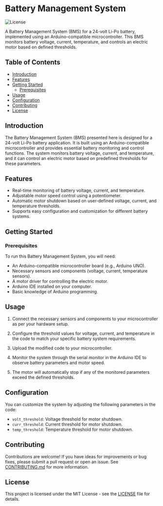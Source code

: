 # Battery Management System

![License](https://img.shields.io/badge/license-MIT-green.svg)

A Battery Management System (BMS) for a 24-volt Li-Po battery, implemented using an Arduino-compatible microcontroller. This BMS monitors battery voltage, current, temperature, and controls an electric motor based on defined thresholds.

## Table of Contents

- [Introduction](#introduction)
- [Features](#features)
- [Getting Started](#getting-started)
  - [Prerequisites](#prerequisites)
- [Usage](#usage)
- [Configuration](#configuration)
- [Contributing](#contributing)
- [License](#license)

## Introduction

The Battery Management System (BMS) presented here is designed for a 24-volt Li-Po battery application. It is built using an Arduino-compatible microcontroller and provides essential battery monitoring and control functions. The system monitors battery voltage, current, and temperature, and it can control an electric motor based on predefined thresholds for these parameters.

## Features

- Real-time monitoring of battery voltage, current, and temperature.
- Adjustable motor speed control using a potentiometer.
- Automatic motor shutdown based on user-defined voltage, current, and temperature thresholds.
- Supports easy configuration and customization for different battery systems.

## Getting Started

### Prerequisites

To run this Battery Management System, you will need:

- An Arduino-compatible microcontroller board (e.g., Arduino UNO).
- Necessary sensors and components (voltage, current, temperature sensors).
- A motor driver for controlling the electric motor.
- Arduino IDE installed on your computer.
- Basic knowledge of Arduino programming.

## Usage

1. Connect the necessary sensors and components to your microcontroller as per your hardware setup.

2. Configure the threshold values for voltage, current, and temperature in the code to match your specific battery system requirements.

3. Upload the modified code to your microcontroller.

4. Monitor the system through the serial monitor in the Arduino IDE to observe battery parameters and motor speed.

5. The motor will automatically stop if any of the monitored parameters exceed the defined thresholds.

## Configuration

You can customize the system by adjusting the following parameters in the code:

- `volt_threshold`: Voltage threshold for motor shutdown.
- `curr_threshold`: Current threshold for motor shutdown.
- `temp_threshold`: Temperature threshold for motor shutdown.

## Contributing

Contributions are welcome! If you have ideas for improvements or bug fixes, please submit a pull request or open an issue. See [CONTRIBUTING.md](CONTRIBUTING.md) for more information.

## License

This project is licensed under the MIT License - see the [LICENSE](LICENSE) file for details.
